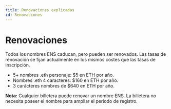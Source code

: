 ```yaml
---
title: Renovaciones explicadas
id: Renovaciones
---
```


# Renovaciones

Todos los nombres ENS caducan, pero pueden ser renovados. Las tasas de renovación se fijan actualmente en los mismos costes que las tasas de inscripción.

* 5+ nombres .eth personaje: $5 en ETH por año.
* Nombres .eth 4 caracteres: $160 en ETH por año.
* 3 carácteres nombres de $640 en ETH por año.

**Nota:** Cualquier billetera puede renovar un nombre ENS. La billetera no necesita poseer el nombre para ampliar el período de registro.

